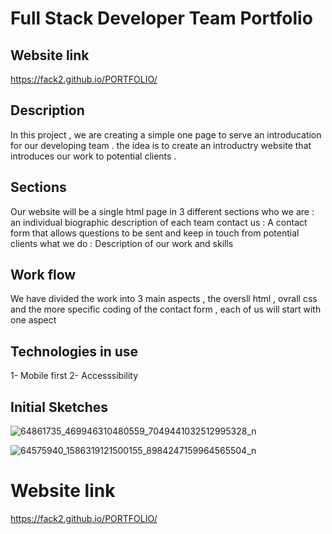 

 # Full Stack Developer Team Portfolio 
 
 ## Website link 

https://fack2.github.io/PORTFOLIO/
 
## Description

In this project , we are creating a simple one page to serve an introducation for our developing team . the idea is to create an introductry website that introduces our work to potential clients . 

## Sections  

Our website will be a single html page in 3 different sections 
who we are : an individual biographic description of each team 
contact us : A contact form that allows questions to be sent and keep in touch from potential clients 
what we do :  Description of our work and skills 

## Work flow 

We have divided  the work into 3 main aspects , the oversll html , ovrall css and the more specific coding of the contact form , each of us will start with one aspect 


## Technologies in use 
 
1- Mobile first 
2- Accesssibility  


## Initial Sketches 

![64861735_469946310480559_7049441032512995328_n](https://user-images.githubusercontent.com/46847635/59662909-961bf200-91b6-11e9-9ef3-7351f8d6c609.jpg)


![64575940_1586319121500155_8984247159964565504_n](https://user-images.githubusercontent.com/46847635/59662728-2dcd1080-91b6-11e9-982e-0bc94f39c9dd.jpg)

# Website link 

https://fack2.github.io/PORTFOLIO/
